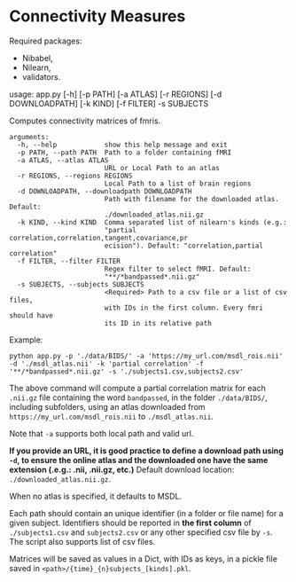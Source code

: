 # Connectivity Measures

Required packages:

- Nibabel,
- Nilearn,
- validators.

usage: app.py [-h] [-p PATH] [-a ATLAS] [-r REGIONS] [-d DOWNLOADPATH]
              [-k KIND] [-f FILTER] -s SUBJECTS

Computes connectivity matrices of fmris.

```
arguments:
  -h, --help            show this help message and exit
  -p PATH, --path PATH  Path to a folder containing fMRI
  -a ATLAS, --atlas ATLAS
                        URL or Local Path to an atlas
  -r REGIONS, --regions REGIONS
                        Local Path to a list of brain regions
  -d DOWNLOADPATH, --downloadpath DOWNLOADPATH
                        Path with filename for the downloaded atlas. Default:
                        ./downloaded_atlas.nii.gz
  -k KIND, --kind KIND  Comma separated list of nilearn's kinds (e.g.:
                        "partial correlation,correlation,tangent,covariance,pr
                        ecision"). Default: "correlation,partial correlation"
  -f FILTER, --filter FILTER
                        Regex filter to select fMRI. Default:
                        "**/*bandpassed*.nii.gz"
  -s SUBJECTS, --subjects SUBJECTS
                        <Required> Path to a csv file or a list of csv files,
                        with IDs in the first column. Every fmri should have
                        its ID in its relative path
```

Example:

```python app.py -p './data/BIDS/' -a 'https://my_url.com/msdl_rois.nii' -d './msdl_atlas.nii' -k 'partial correlation' -f '**/*bandpassed*.nii.gz' -s './subjects1.csv,subjects2.csv'```

The above command will compute a partial correlation matrix for each `.nii.gz` file containing
the word `bandpassed`, in the folder `./data/BIDS/`, including subfolders, using an atlas downloaded
from `https://my_url.com/msdl_rois.nii` to `./msdl_atlas.nii`.

Note that `-a` supports both local path and valid url.

**If you provide an URL, it is good practice to define a download path using `-d`, to ensure the online atlas and the downloaded one have the same extension (.e.g.: .nii, .nii.gz, etc.)**
Default download location: `./downloaded_atlas.nii.gz`.

When no atlas is specified, it defaults to MSDL.

Each path should contain an unique identifier (in a folder or file name) for a given subject. Identifiers should be reported in **the first column** of `./subjects1.csv` and `subjects2.csv` or any other specified csv file by `-s`. The script also supports list of csv files.

Matrices will be saved as values in a Dict, with IDs as keys, in a pickle file saved in `<path>/{time}_{n}subjects_[kinds].pkl`.
